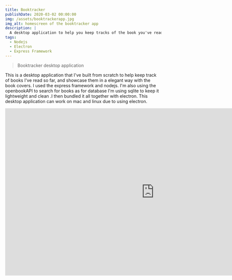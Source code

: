 ```yaml
---
title: Booktracker
publishDate: 2020-03-02 00:00:00
img: /assets/booktrackerapp.jpg
img_alt: homescreen of the booktracker app
description: |
  A desktop application to help you keep tracks of the book you've read
tags:
  - Nodejs
  - Electron
  - Express Framework
---
```



> Booktracker desktop application

This is a desktop application that I've built from scratch to help keep track of books I've read so far,
and showcase them in a elegant way with the book covers. I used the express framework and nodejs.
I'm also using the openbookAPI to search for books as for database I'm using sqlite to keep it lightweight and clean
.I then bundled it all together with electron. This desktop application can work on mac and linux due to using electron.

<iframe width="960" height="540" src="https://www.youtube.com/embed/4Taodi3xNco" title="Booktracker demo" frameborder="0" allow="accelerometer; autoplay; clipboard-write; encrypted-media; gyroscope; picture-in-picture; web-share" referrerpolicy="strict-origin-when-cross-origin" allowfullscreen></iframe>